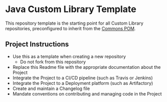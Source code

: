 # Java Custom Library Template

This repository template is the starting point for all Custom Library repositories, preconfigured to inherit from the [Commons POM](https://github.com/time1015/java-custom-lib-commons).

## Project Instructions

* Use this as a template when creating a new repository
  * Do not fork from this repository
* Replace this Readme file with the appropriate documentation about the Project
* Integrate the Project to a CI/CD pipeline (such as Travis or Jenkins)
* Integrate the Project to a Deployment platform (such as Artifactory)
* Create and maintain a Changelog file
* Mandate conventions on contributing and managing code in the Project
